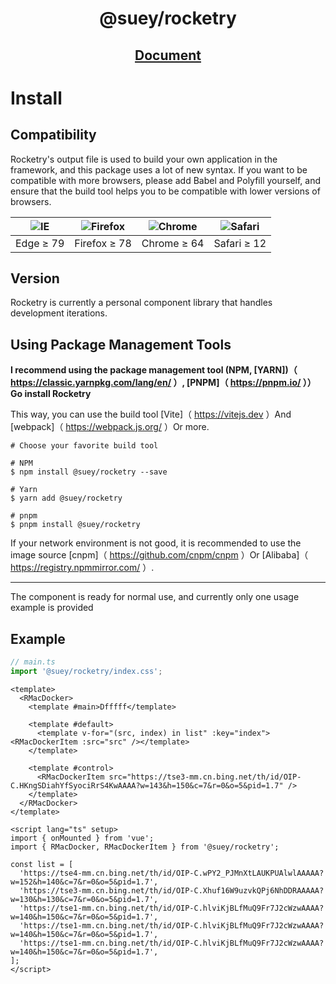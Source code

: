 <h1 align="center">@suey/rocketry</h1>
<h2 align="center"><a href="https://iqseternal.github.io/suey-rocketry/" target="_blank">Document</a></h2>

# Install

## Compatibility

Rocketry's output file is used to build your own application in the framework, and this package uses a lot of new syntax. If you want to be compatible with more browsers, please add Babel and Polyfill yourself, and ensure that the build tool helps you to be compatible with lower versions of browsers.

| ![IE](https://cdn.jsdelivr.net/npm/@browser-logos/edge/edge_32x32.png) | ![Firefox](https://cdn.jsdelivr.net/npm/@browser-logos/firefox/firefox_32x32.png) | ![Chrome](https://cdn.jsdelivr.net/npm/@browser-logos/chrome/chrome_32x32.png) | ![Safari](https://cdn.jsdelivr.net/npm/@browser-logos/safari/safari_32x32.png) |
| ---------------------------------------------------------------------- | --------------------------------------------------------------------------------- | ------------------------------------------------------------------------------ | ------------------------------------------------------------------------------ |
| Edge ≥ 79                                                              | Firefox ≥ 78                                                                      | Chrome ≥ 64                                                                    | Safari ≥ 12                                                                    |

## Version

Rocketry is currently a personal component library that handles development iterations.

## Using Package Management Tools

**I recommend using the package management tool (NPM, [YARN])（ https://classic.yarnpkg.com/lang/en/ ）, [PNPM]（ https://pnpm.io/ ））Go install Rocketry**

This way, you can use the build tool [Vite]（ https://vitejs.dev ）And [webpack]（ https://webpack.js.org/ ）Or more.

```shell
# Choose your favorite build tool

# NPM
$ npm install @suey/rocketry --save

# Yarn
$ yarn add @suey/rocketry

# pnpm
$ pnpm install @suey/rocketry
```

If your network environment is not good, it is recommended to use the image source [cnpm]（ https://github.com/cnpm/cnpm ）Or [Alibaba]（ https://registry.npmmirror.com/ ）.

<hr />

The component is ready for normal use, and currently only one usage example is provided

## Example

```typescript
// main.ts
import '@suey/rocketry/index.css';
```



```vue
<template>
  <RMacDocker>
    <template #main>Dfffff</template>

    <template #default>
      <template v-for="(src, index) in list" :key="index"><RMacDockerItem :src="src" /></template>
    </template>

    <template #control>
      <RMacDockerItem src="https://tse3-mm.cn.bing.net/th/id/OIP-C.HKngSDiahYfSyociRrS4KwAAAA?w=143&h=150&c=7&r=0&o=5&pid=1.7" />
    </template>
  </RMacDocker>
</template>

<script lang="ts" setup>
import { onMounted } from 'vue';
import { RMacDocker, RMacDockerItem } from '@suey/rocketry';

const list = [
  'https://tse4-mm.cn.bing.net/th/id/OIP-C.wPY2_PJMnXtLAUKPUAlwlAAAAA?w=152&h=140&c=7&r=0&o=5&pid=1.7',
  'https://tse3-mm.cn.bing.net/th/id/OIP-C.Xhuf16W9uzvkQPj6NhDDRAAAAA?w=130&h=130&c=7&r=0&o=5&pid=1.7',
  'https://tse1-mm.cn.bing.net/th/id/OIP-C.hlviKjBLfMuQ9Fr7J2cWzwAAAA?w=140&h=150&c=7&r=0&o=5&pid=1.7',
  'https://tse1-mm.cn.bing.net/th/id/OIP-C.hlviKjBLfMuQ9Fr7J2cWzwAAAA?w=140&h=150&c=7&r=0&o=5&pid=1.7',
  'https://tse1-mm.cn.bing.net/th/id/OIP-C.hlviKjBLfMuQ9Fr7J2cWzwAAAA?w=140&h=150&c=7&r=0&o=5&pid=1.7',
];
</script>
```
